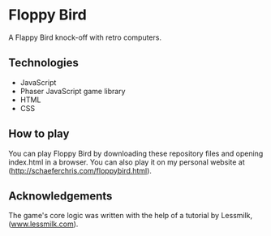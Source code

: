 # Floppy Bird
A Flappy Bird knock-off with retro computers.

## Technologies
* JavaScript
* Phaser JavaScript game library
* HTML
* CSS

## How to play
You can play Floppy Bird by downloading these repository files and opening index.html in a browser.
You can also play it on my personal website at (http://schaeferchris.com/floppybird.html).

## Acknowledgements
The game's core logic was written with the help of a tutorial by Lessmilk, (www.lessmilk.com).
